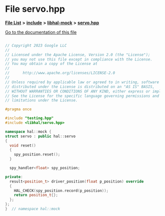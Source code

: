 

# File servo.hpp

[**File List**](files.md) **>** [**include**](dir_cba0faac6e93618a6e2539705915bd70.md) **>** [**libhal-mock**](dir_24679974995b72317f1fb09ac5dd2fb9.md) **>** [**servo.hpp**](libhal-mock_2servo_8hpp.md)

[Go to the documentation of this file](libhal-mock_2servo_8hpp.md)

```C++

// Copyright 2023 Google LLC
//
// Licensed under the Apache License, Version 2.0 (the "License");
// you may not use this file except in compliance with the License.
// You may obtain a copy of the License at
//
//      http://www.apache.org/licenses/LICENSE-2.0
//
// Unless required by applicable law or agreed to in writing, software
// distributed under the License is distributed on an "AS IS" BASIS,
// WITHOUT WARRANTIES OR CONDITIONS OF ANY KIND, either express or implied.
// See the License for the specific language governing permissions and
// limitations under the License.

#pragma once

#include "testing.hpp"
#include <libhal/servo.hpp>

namespace hal::mock {
struct servo : public hal::servo
{
  void reset()
  {
    spy_position.reset();
  }

  spy_handler<float> spy_position;

private:
  result<position_t> driver_position(float p_position) override
  {
    HAL_CHECK(spy_position.record(p_position));
    return position_t{};
  };
};
}  // namespace hal::mock

```


